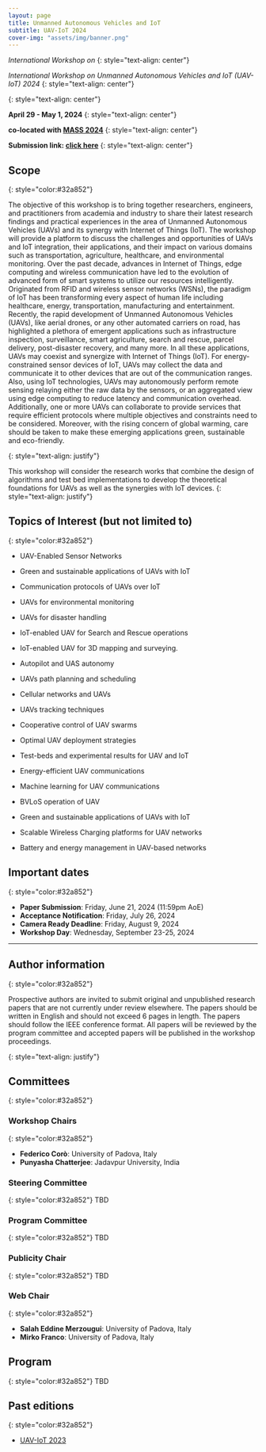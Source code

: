 ```yaml
---
layout: page
title: Unmanned Autonomous Vehicles and IoT
subtitle: UAV-IoT 2024
cover-img: "assets/img/banner.png"
---
```





_International Workshop on_
{: style="text-align: center"}

_International Workshop on Unmanned Autonomous Vehicles and IoT (UAV-IoT) 2024_
{: style="text-align: center"}

<!-- Padova, Italy -->
{: style="text-align: center"}

**April 29 - May 1, 2024**
{: style="text-align: center"}

**co-located with [MASS 2024](https://sites.google.com/view/ieee-mass-2024)**
{: style="text-align: center"}

**Submission link: [click here](TBD)**
{: style="text-align: center"}


## Scope
{: style="color:#32a852"}

The objective of this workshop is to bring together researchers, engineers, and practitioners from academia and industry to share their latest research findings and practical experiences in the area of Unmanned Autonomous Vehicles (UAVs) and its synergy with Internet of Things (IoT). The workshop will provide a platform to discuss the challenges and opportunities of UAVs and IoT integration, their applications, and their impact on various domains such as transportation, agriculture, healthcare, and environmental monitoring. Over the past decade, advances in Internet of Things, edge computing and wireless communication have led to the evolution of advanced form of smart systems to utilize our resources intelligently. Originated from RFID and wireless sensor networks (WSNs), the paradigm of IoT has been transforming every aspect of human life including healthcare, energy, transportation, manufacturing and entertainment. Recently, the rapid development of Unmanned Autonomous Vehicles (UAVs), like aerial drones, or any other automated carriers on road, has highlighted a plethora of emergent applications such as infrastructure inspection, surveillance, smart agriculture, search and rescue, parcel delivery, post-disaster recovery, and many more. In all these applications, UAVs may coexist and synergize with Internet of Things (IoT). For energy-constrained sensor devices of IoT, UAVs may collect the data and communicate it to other devices that are out of the communication ranges. Also, using IoT technologies, UAVs may autonomously perform remote sensing relaying either the raw data by the sensors, or an aggregated view using edge computing to reduce latency and communication overhead. Additionally, one or more UAVs can collaborate to provide services that require efficient protocols where multiple objectives and constraints need to be considered. Moreover, with the rising concern of global warming, care should be taken to make these emerging applications green, sustainable and eco-friendly. 

{: style="text-align: justify"}

This workshop will consider the research works that combine the design of algorithms and test bed implementations to develop the theoretical foundations for UAVs as well as the synergies with IoT devices.
{: style="text-align: justify"}


## Topics of Interest (but not limited to)
{: style="color:#32a852"}

- UAV-Enabled Sensor Networks 

- Green and sustainable applications of UAVs with IoT 

- Communication protocols of UAVs over IoT 

- UAVs for environmental monitoring 

- UAVs for disaster handling 

- IoT-enabled UAV for Search and Rescue operations 

- IoT-enabled UAV for 3D mapping and surveying. 

- Autopilot and UAS autonomy 

- UAVs path planning and scheduling 

- Cellular networks and UAVs 

- UAVs tracking techniques 

- Cooperative control of UAV swarms 

- Optimal UAV deployment strategies 

- Test-beds and experimental results for UAV and IoT 

- Energy-efficient UAV communications 

- Machine learning for UAV communications 

- BVLoS operation of UAV 

- Green and sustainable applications of UAVs with IoT 

- Scalable Wireless Charging platforms for UAV networks 

- Battery and energy management in UAV-based networks 

## Important dates
{: style="color:#32a852"}

- **Paper Submission**: Friday, June 21, 2024 (11:59pm AoE) 
- **Acceptance Notification**:  Friday, July 26, 2024 
- **Camera Ready Deadline**: Friday, August 9, 2024 <!--firm - [Instructions](https://sites.google.com/view/ieee-mass-2024) -->
- **Workshop Day**: Wednesday, September 23-25, 2024 


* * *

## Author information
{: style="color:#32a852"}

Prospective authors are invited to submit original and unpublished research papers that
are not currently under review elsewhere. The papers should be written in English and
should not exceed 6 pages in length. The papers should follow the IEEE conference
format. All papers will be reviewed by the program committee and accepted papers will
be published in the workshop proceedings.

{: style="text-align: justify"}


## Committees
{: style="color:#32a852"}

### Workshop Chairs
{: style="color:#32a852"}
- **Federico Corò**: University of Padova, Italy
- **Punyasha Chatterjee**: Jadavpur University, India

### Steering Committee
{: style="color:#32a852"}
 TBD
  
### Program Committee
{: style="color:#32a852"}
TBD


### Publicity Chair
{: style="color:#32a852"}
TBD

### Web Chair
{: style="color:#32a852"}
- **Salah Eddine Merzougui**: University of Padova, Italy
- **Mirko Franco**: University of Padova, Italy
  
## Program
{: style="color:#32a852"}
TBD
<!--
10:30-10:35: Workshop opening


### Session: 1  [Chair: Evgenii Vinogradov]


10:35 - 10:55:  "*Optimizing RF-Sensing for Drone Detection: The Synergy of Ensemble
Learning and Sensor Fusion*", Laiba Tanveer, Muhammad Zeshan Alam, Maham Misbah,
Farooq Alam Orakazi, Ahmed Alkhayyat and Zeeshan Kaleem


10:55 - 11:15:  "*Should I Stay or Should I Go: A Learning Approach for Drone-based
Sensing Applications*", Giorgos Polychronis, Manos Koutsoubelias and Spyros Lalis


11:15 - 11:35:  "*A Bi-Layer Joint Training Reinforcement Learning Framework for PostDisaster Rescue*", Songjun Huang, Chuanneng Sun, Jie Gong and Dario Pompili


11:35 - 11:55:  "*A Multi-task Transformer Architecture for Drone State Identification and
Trajectory Prediction*", Nikolas Souli, Andreas Palamas, Tania Panayiotou, Panayiotis
Kolios and Georgios Ellinas


11:55 - 12:15:  "*Optimizing UAV Base Station Positioning Through Quantum-Inspired
Solution Workflow*", M Saravanan and Viswanath Pathmanaban


12:15 - 12:35:  "*Differentiated QoS DDPG-based Slicing and Drone Positioning for Next
Generation Networks*", Ghoshana Bista, Abbas Bradai and Emmanuel Moulay


12:35 - 13:00:  Invited Talk: Francesco Betti Sorbelli, "*A Comprehensive Pest Monitoring System for
Brown Marmorated Stink Bug*"


13:00 - 14:00: Lunch


### Session: 2  [Chair: Evgenii Vinogradov]

14:00 - 14:55:  Keynote Talk: "*Automating Digital Twins in IoT-Drone Ecosystems*"
Prof. Marco Di Felice, Università di Bologna, Italy


14:55 - 15:15:  "*Risk Assessment in BVLoS Operations for UAVs: Challenges and Solutions*",
Francesco Betti Sorbelli, Punyasha Chatterjee, Papiya Das and Maria Cristina Pinotti


15:15 - 15:30:  Coffee break


### Session: 3  [Chair: Francesco Betti Sorbelli]


15:30 - 15:50:  "*Experimental analysis of Wi-Fi-based remote control of UAVs with
concurrent mission traffic*", Thierry Arrabal, Théotime Balaguer, Isabelle Guérin-Lassous
and Olivier Simonin


15:50 - 16:10:  "*Empirical evaluation of multi UAV coverage path planning for aerial surveying*"
, Jamie Wubben, Jo˜ao P. Matos-Carvalho, D´ario Pedro and Slavisa Tomic


16:10 - 16:30:  "*An Over the Air Software Update System for IoT Microcontrollers based on
WebAssembly*", Ivan Zyrianoff, Luca Sciullo, Lorenzo Gigli, Angelo Trotta, Carlos Alberto
Kamienski and Marco Di Felice


16:30 - 16:50:  "*A Deep Learning-based Pest Insect Monitoring System for Ultra-low Power
Pocket-sized Drones*", Luca Crupi, Luca Butera, Alberto Ferrante and Daniele Palossi


16:50 - 17:10:  "*An Adaptive Drone-based Multigenerational Sensor System for Monitoring Large
Ecosystems*" , Ravi Mukkamala, Stephan Olariu, Meshari Aljohani, Mohan Sunkara and Hind
Aldabagh,

17:10-17:15:  Closing Remarks
-->

## Past editions
{: style="color:#32a852"}
- [UAV-IoT 2023](https://sites.google.com/view/ieee-mass-uav-iot-2023/home)
